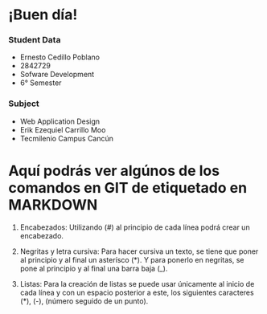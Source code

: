 # ¡Buen día!


### Student Data

- Ernesto Cedillo Poblano
- 2842729
- Sofware Development
- 6° Semester

### Subject

- Web Application Design
- Erik Ezequiel Carrillo Moo
- Tecmilenio Campus Cancún

# Aquí podrás ver algúnos de los comandos en GIT de etiquetado en MARKDOWN

1.  Encabezados: Utilizando (#) al principio de cada línea podrá crear un encabezado.

2. Negritas y letra cursiva: Para hacer cursiva un texto, se tiene que poner al principio y al final un asterísco (*). Y para ponerlo en negritas, se pone al principio y al final una barra baja (_).

3. Listas: Para la creación de listas se puede usar únicamente al inicio de cada línea y con un espacio posterior a este, los siguientes caracteres (*), (-), (número seguido de un punto).

